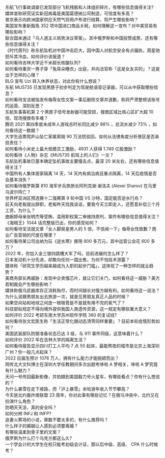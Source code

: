 东航飞行事故调查已发现部分飞机残骸和人体组织碎片，有哪些信息值得关注?  
媒体宣称研究证实新冠病毒是美国莫德纳公司制造，可信度有多高？  
普京表示向欧洲国家供应天然气将用卢布进行结算，将产生哪些影响？  
美国宣布重新豁免 352 项中国进口商品关税，如何理解这一宣布？对中美贸易有哪些影响？  
联合国未通过「乌人道主义局势决议草案」，其中俄罗斯和中国投赞成票，还有哪些信息值得关注？  
《时代周刊》称东航坠机对中国冲击巨大，因中国人对航空安全有点偏执，周星驰怒斥其冷血，如何评价该报道？  
如何看待吉林大学近千米超长核酸队列?  
如何看待重庆一男子穿「兔耳朵睡衣」出庭，并向法官称「这是女友买的」？这是出于怎样的心理？  
BLG 宣布 Uzi 转入休养状态，对此你有什么想说？  
东航 MU5735 已发现黑匣子初步判定为驾驶舱语音记录器，可以从中获取哪些信息？  
如何看待宝洁被指发布侮辱女性文案一事后删除文章并道歉，称将严肃整顿该账号的运营、深刻反思？  
东航失事客机第 2 个黑匣子信号发射器可能受损，搜救区域比核心区扩大超 10 倍，现场搜救有多难？  
腾讯 2021 第四季度未成年人游戏总时长同比减少 88% ，总流水减少 73% ，如何看待这一数据？  
大学生逃票爬庐山坠亡家属索赔 90 万法院驳回，如何从法律角度分析景区是否承担责任？  
如何看待小米史上最大规模员工激励，4931 人获得 1.749 亿股激励？  
如何看待《人物》杂志《MU5735 航班上的人们》一文？  
东航坠机事故已基本确定坠机事故主要撞击点，最深 20 米左右，还有哪些信息值得关注？  
中国所有人集体居家隔离 14 天，14 天内有病治病且重点隔离，14 天后疫情是否会基本消失？  
如何看待俄罗斯第 810 海军步兵旅旅长阿列克谢·谢洛夫 (Alexei Sharov) 在马里乌波尔阵亡？  
世界杯亚洲区预选赛十二强赛第 9 轮中国 VS 沙特，国足能否逆水行舟？  
前天向老板提出辞职，老板昨天找我谈话，要我今天立即走人，还愿意补偿三个月工资，为什么？  
曲婉婷母亲张明杰等受贿、滥用职权案二审维持原判，案件有哪些信息值得关注？  
《海贼王》1044 话完整版已出，你的感受如何？  
如何看待宝洁就文章「女人脚臭是男人的 5 倍，不信闻一下」侮辱女性致歉？商业广告营销的尺度在哪里？  
如何看待某公司出纳为玩《逆水寒》挪用 800 多万元，其中运营公会花 600 多万？  
2022 年，你加入金三银四跳槽大军了吗，目前进展的怎么样了？  
日本发动机十分先进，却敢向任何一国出售，为何不怕技术泄露？  
媒体称「研究生学历越来越成为入职的起步门槛」，这体现了一种怎样的就业趋势？  
美商务部长再威胁：发现中企卖俄芯片，就让它们关门，如何看待这一威胁？美方若制裁会产生哪些影响？  
媒体称俄乌武器库存正消耗殆尽，而时间越长对俄方越有利，如何看待这一说法？  
为什么说跟男朋友出去旅游一次，就是见男朋友真正人品的时候？  
如果空间站和地球之间连一根吸管是不是就有用不完的氧气了？  
科技部拟规定不得向境外提供我国人类遗传资源，这一规定有哪些重大意义？  
如何评价 2022 考研东南大学苏州软件学院 360 的复试线?  
如何看待张文宏医生称「生活正常化跟动态清零同样重要」？目前本轮疫情形势如何？  
美国武装部队防御准备状态已达 3 级，与 911 事件同级，这意味着什么？  
如何评价 2022 年在吉林大学的隔离生活？  
如何看待报告显示四川打工人平均 7 点 50 起床，最能熬夜的城市是北京上海深圳广州？你一般几点起床？  
2022 应届生预计 1076 万人，拥有什么能力才能脱颖而出？  
网传北大文科博士在深圳大学任教期间多次出题考哆啦 A 梦相关，哆啦 A 梦究竟有什么魅力？  
天问一号传回最新影像，并拍摄到美国毅力号火星车，有哪些看点？你有什么想说的？  
为什么暴雪在走下坡路，而「沪上暴雪」米哈游年收入节节攀高？  
今天是北约轰炸南联盟 23 周年，你对此事有哪些记忆？在俄乌冲突中，北约又在扮演什么角色？  
防晒天天涂，真的安全吗？  
如何分辨 INFJ 和 INFP?  
追妻火葬场的小说，章数不要太多的，有什么推荐吗？  
什么样子的婚姻让人感到必须要离婚？  
有哪些温柔到骨子里的文案？  
俄罗斯为什么打个乌克兰都这么久?  
一个学会计的大学生在校只能考初级会计证，那以后中级、高级、 CPA 什么时候考？  
